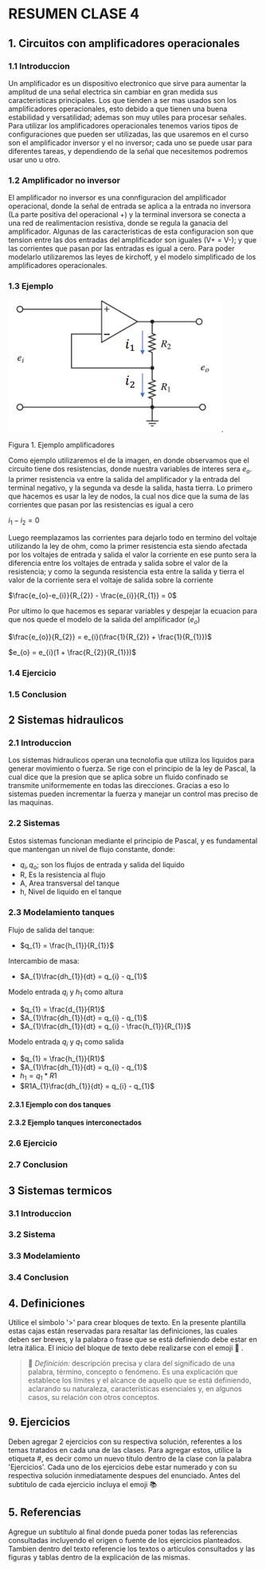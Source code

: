# RESUMEN CLASE 4 

## 1. Circuitos con amplificadores operacionales 

### 1.1 Introduccion 
Un amplificador es un dispositivo electronico que sirve para aumentar la amplitud de una señal electrica sin cambiar en gran medida sus caracteristicas principales. Los que tienden a ser mas usados son los amplificadores operacionales, esto debido a que tienen una buena estabilidad y versatilidad; ademas son muy utiles para procesar señales. Para utilizar los amplificadores operacionales tenemos varios tipos de configuraciones que pueden ser utilizadas, las que usaremos en el curso son el amplificador inversor y el no inversor; cada uno se puede usar para diferentes tareas, y dependiendo de la señal que necesitemos podremos usar uno u otro.

### 1.2 Amplificador no inversor
El amplificador no inversor es una connfiguracion del amplificador operacional, donde la señal de entrada se aplica a la entrada no inversora (La parte positiva del operacional +) y la terminal inversora se conecta a una red de realimentacion resistiva, donde se regula la ganacia del amplificador. Algunas de las caracteristicas de esta configuracion son que tension entre las dos entradas del amplificador son iguales (V+ = V-); y que las corrientes que pasan por las entradas es igual a cero. Para poder modelarlo utilizaremos las leyes de kirchoff, y el modelo simplificado de los amplificadores operacionales.

### 1.3 Ejemplo 

![](Imagenes/Amplificadores1.PNG).

Figura 1. Ejemplo amplificadores 

Como ejemplo utilizaremos el de la imagen, en donde observamos que el circuito tiene dos resistencias, donde nuestra variables de interes sera $e_{o}$. la primer resistencia va entre la salida del amplificador y la entrada del terminal negativo, y la segunda va desde la salida, hasta tierra. 
Lo primero que hacemos es usar la ley de nodos, la cual nos dice que la suma de las corrientes que pasan por las resistencias es igual a cero

$i_{1} - i_{2} = 0$

Luego reemplazamos las corrientes para dejarlo todo en termino del voltaje utilizando la ley de ohm, como la primer resistencia esta siendo afectada por los voltajes de entrada y salida el valor la corriente en ese punto sera la diferencia entre los voltajes de entrada y salida sobre el valor de la resistencia; y como la segunda resistencia esta entre la salida y tierra el valor de la corriente sera el voltaje de salida sobre la corriente

$\frac{e_{o}-e_{i}}{R_{2}} - \frac{e_{i}}{R_{1}} = 0$

Por ultimo lo que hacemos es separar variables y despejar la ecuacion para que nos quede el modelo de la salida del amplificador $(e_{o})$

$\frac{e_{o}}{R_{2}} = e_{i}(\frac{1}{R_{2}} + \frac{1}{R_{1}})$

$e_{o} = e_{i}(1 + \frac{R_{2}}{R_{1}})$

### 1.4 Ejercicio
### 1.5 Conclusion 

## 2 Sistemas hidraulicos 
### 2.1 Introduccion

Los sistemas hidraulicos operan una tecnolofia que utiliza los liquidos para generar movimiento o fuerza. Se rige con el principio de la ley de Pascal, la cual dice que la presion que se aplica sobre un fluido confinado se transmite uniformemente en todas las direcciones. Gracias a eso lo sistemas pueden incrementar la fuerza y manejar un control mas preciso de las maquinas.

### 2.2 Sistemas

Estos sistemas funcionan mediante el principio de Pascal, y es fundamental que mantengan un nivel de flujo constante, donde:
  - $q_{i}, q_{o}$; son los flujos de entrada y salida del liquido 
  - R, Es la resistencia al flujo
  - A, Area transversal del tanque
  - h, Nivel de liquido en el tanque  

### 2.3 Modelamiento tanques

Flujo de salida del tanque:

 - $q_{1} = \frac{h_{1}}{R_{1}}$

Intercambio de masa:

 - $A_{1}\frac{dh_{1}}{dt} = q_{i} - q_{1}$

Modelo entrada $q_{i}$ y $h_{1}$ como altura 

- $q_{1} = \frac{d_{1}}{R1}$
- $A_{1}\frac{dh_{1}}{dt} = q_{i} - q_{1}$
- $A_{1}\frac{dh_{1}}{dt} = q_{i} - \frac{h_{1}}{R_{1}}$

Modelo entrada $q_{i}$ y $q_{1}$ como salida

- $q_{1} = \frac{h_{1}}{R1}$
- $A_{1}\frac{dh_{1}}{dt} = q_{i} - q_{1}$
- $h_{1} = q_{1}*R1$
- $R1A_{1}\frac{dh_{1}}{dt} = q_{i} - q_{1}$ 
 
#### 2.3.1 Ejemplo con dos tanques
#### 2.3.2 Ejemplo tanques interconectados

### 2.6 Ejercicio
### 2.7 Conclusion

## 3 Sistemas termicos
### 3.1 Introduccion 
### 3.2 Sistema
### 3.3 Modelamiento
### 3.4 Conclusion 
 





## 4. Definiciones
Utilice el símbolo '>' para crear bloques de texto. En la presente plantilla estas cajas están reservadas para resaltar las definiciones, las cuales deben ser breves, y la palabra o frase que se está definiendo debe estar en letra itálica. El inicio del bloque de texto debe realizarse con el emoji 🔑 .
>🔑 *Definición:* descripción precisa y clara del significado de una palabra, término, concepto o fenómeno. Es una explicación que establece los límites y el alcance de aquello que se está definiendo, aclarando su naturaleza, características esenciales y, en algunos casos, su relación con otros conceptos.



## 9. Ejercicios
Deben agregar 2 ejercicios con su respectiva solución, referentes a los temas tratados en cada una de las clases. Para agregar estos, utilice la etiqueta #, es decir como un nuevo título dentro de la clase con la palabra 'Ejercicios'. Cada uno de los ejercicios debe estar numerado y con su respectiva solución inmediatamente despues del enunciado. Antes del subtitulo de cada ejercicio incluya el emoji 📚


## 5. Referencias
Agregue un subtítulo al final donde pueda poner todas las referencias consultadas incluyendo el origen o fuente de los ejercicios planteados. Tambien dentro del texto referencie los textos o artículos consultados y las figuras y tablas dentro de la explicación de las mismas.
